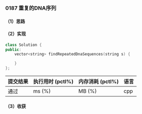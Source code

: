 ### 0187 重复的DNA序列

#### （1）思路

#### （2）实现

```cpp
class Solution {
public:
    vector<string> findRepeatedDnaSequences(string s) {

    }
};
```

| 提交结果 | 执行用时 (pctl%) | 内存消耗 (pctl%) | 语言 |
|:---------|:-----------------|:-----------------|:-----|
| 通过     |  ms (%)   |  MB (%)  | cpp  |

#### （3）收获
